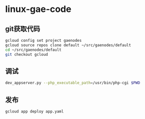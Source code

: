 # linux-gae-code

## git获取代码
```bash
gcloud config set project gaenodes
gcloud source repos clone default ~/src/gaenodes/default
cd ~/src/gaenodes/default
git checkout gcloud
```

## 调试

```bash
dev_appserver.py --php_executable_path=/usr/bin/php-cgi $PWD
```

## 发布
```bash
gcloud app deploy app.yaml
```
